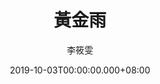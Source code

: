 ---
issue: 346
title: 黃金雨
author: 李筱雯
date: 2019-10-03T00:00:00.000+08:00
topic: 懷想
difficulty: 1
wikidata: Q98095792
wikidata_link: https://www.wikidata.org/wiki/Q98095792
author_wikidata_link: https://www.wikidata.org/wiki/undefined
author_wikidata: Q98096272
---